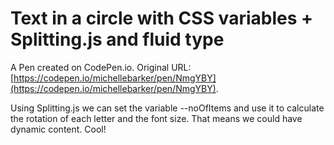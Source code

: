 # Text in a circle with CSS variables  + Splitting.js and fluid type

A Pen created on CodePen.io. Original URL: [https://codepen.io/michellebarker/pen/NmgYBY](https://codepen.io/michellebarker/pen/NmgYBY).

Using Splitting.js we can set the variable --noOfItems and use it to calculate the rotation of each letter and the font size. That means we could have dynamic content. Cool!
